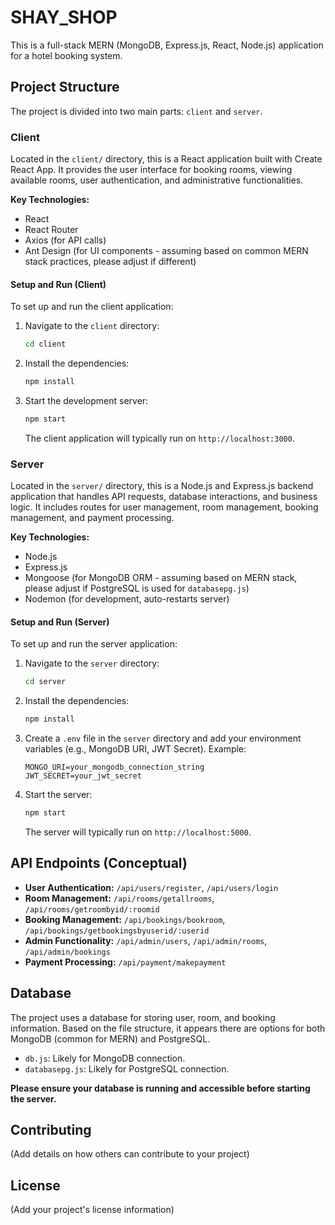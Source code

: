 # SHAY_SHOP

This is a full-stack MERN (MongoDB, Express.js, React, Node.js) application for a hotel booking system.

## Project Structure

The project is divided into two main parts: `client` and `server`.

### Client

Located in the `client/` directory, this is a React application built with Create React App. It provides the user interface for booking rooms, viewing available rooms, user authentication, and administrative functionalities.

**Key Technologies:**
- React
- React Router
- Axios (for API calls)
- Ant Design (for UI components - assuming based on common MERN stack practices, please adjust if different)

#### Setup and Run (Client)

To set up and run the client application:

1. Navigate to the `client` directory:
   ```bash
   cd client
   ```
2. Install the dependencies:
   ```bash
   npm install
   ```
3. Start the development server:
   ```bash
   npm start
   ```
   The client application will typically run on `http://localhost:3000`.

### Server

Located in the `server/` directory, this is a Node.js and Express.js backend application that handles API requests, database interactions, and business logic. It includes routes for user management, room management, booking management, and payment processing.

**Key Technologies:**
- Node.js
- Express.js
- Mongoose (for MongoDB ORM - assuming based on MERN stack, please adjust if PostgreSQL is used for `databasepg.js`)
- Nodemon (for development, auto-restarts server)

#### Setup and Run (Server)

To set up and run the server application:

1. Navigate to the `server` directory:
   ```bash
   cd server
   ```
2. Install the dependencies:
   ```bash
   npm install
   ```
3. Create a `.env` file in the `server` directory and add your environment variables (e.g., MongoDB URI, JWT Secret). Example:
   ```
   MONGO_URI=your_mongodb_connection_string
   JWT_SECRET=your_jwt_secret
   ```
4. Start the server:
   ```bash
   npm start
   ```
   The server will typically run on `http://localhost:5000`.

## API Endpoints (Conceptual)

- **User Authentication:** `/api/users/register`, `/api/users/login`
- **Room Management:** `/api/rooms/getallrooms`, `/api/rooms/getroombyid/:roomid`
- **Booking Management:** `/api/bookings/bookroom`, `/api/bookings/getbookingsbyuserid/:userid`
- **Admin Functionality:** `/api/admin/users`, `/api/admin/rooms`, `/api/admin/bookings`
- **Payment Processing:** `/api/payment/makepayment`

## Database

The project uses a database for storing user, room, and booking information. Based on the file structure, it appears there are options for both MongoDB (common for MERN) and PostgreSQL.

- `db.js`: Likely for MongoDB connection.
- `databasepg.js`: Likely for PostgreSQL connection.

**Please ensure your database is running and accessible before starting the server.**

## Contributing

(Add details on how others can contribute to your project)

## License

(Add your project's license information)
